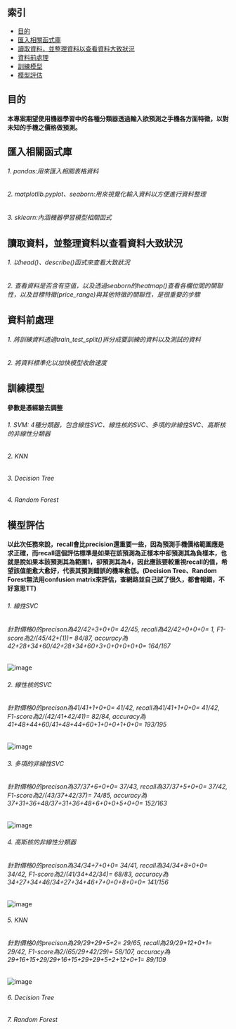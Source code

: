 ## 索引
* <a href='1'>目的</a>
* <a href='2'>匯入相關函式庫</a>
* <a href='3'>讀取資料，並整理資料以查看資料大致狀況</a>
* <a href='4'>資料前處理</a>
* <a href='5'>訓練模型</a>
* <a href='6'>模型評估</a>
## 目的
#### 本專案期望使用機器學習中的各種分類器透過輸入欲預測之手機各方面特徵，以對未知的手機之價格做預測。
## 匯入相關函式庫 
###### 1. pandas:用來匯入相關表格資料
###### 2. matplotlib.pyplot、seaborn:用來視覺化輸入資料以方便進行資料整理
###### 3. sklearn:內涵機器學習模型相關函式
## 讀取資料，並整理資料以查看資料大致狀況
###### 1. 以head()、describe()函式來查看大致狀況
###### 2. 查看資料是否含有空值，以及透過seaborn的heatmap()查看各欄位間的關聯性，以及目標特徵(price_range)與其他特徵的關聯性，是很重要的步驟
## 資料前處理
###### 1. 將訓練資料透過train_test_split()拆分成要訓練的資料以及測試的資料
###### 2. 將資料標準化以加快模型收斂速度
## 訓練模型
#### 參數是憑經驗去調整
###### 1. SVM: 4種分類器，包含線性SVC、線性核的SVC、多項的非線性SVC、高斯核的非線性分類器
###### 2. KNN
###### 3. Decision Tree
###### 4. Random Forest
## 模型評估
#### 以此次任務來說，recall會比precision還重要一些，因為預測手機價格範圍應是求正確，而recall這個評估標準是如果在該預測為正樣本中卻預測其為負樣本，也就是說如果本該預測其為範圍1，卻預測其為4，因此應該要較重視recall的值，希望該值能愈大愈好，代表其預測錯誤的機率愈低。(Decision Tree、Random Forest無法用confusion matrix來評估，查網路並自己試了很久，都會報錯，不好意思TT)
###### 1. 線性SVC
###### 針對價格0的precison為42/42+3+0+0= 42/45, recall為42/42+0+0+0= 1, F1-score為2/(45/42+(1))= 84/87, accuracy為42+28+34+60/42+28+34+60+3+0+0+0+0+0= 164/167
![image](https://user-images.githubusercontent.com/68068287/156771982-58aecbe7-a878-43cf-b31a-5deacd9d25dc.png)
###### 2. 線性核的SVC
###### 針對價格0的precison為41/41+1+0+0= 41/42, recall為41/41+1+0+0= 41/42, F1-score為2/(42/41+42/41)= 82/84, accuracy為41+48+44+60/41+48+44+60+1+0+0+1+0+0= 193/195
![image](https://user-images.githubusercontent.com/68068287/156772076-3c55df27-7c38-44b2-9297-4909ce8de7e8.png)
###### 3. 多項的非線性SVC
###### 針對價格0的precison為37/37+6+0+0= 37/43, recall為37/37+5+0+0= 37/42, F1-score為2/(43/37+42/37)= 74/85, accuracy為37+31+36+48/37+31+36+48+6+0+0+5+0+0= 152/163
![image](https://user-images.githubusercontent.com/68068287/156772115-d80e1b9a-b614-4110-acb4-59ddb5a66c13.png)
###### 4. 高斯核的非線性分類器
###### 針對價格0的precison為34/34+7+0+0= 34/41, recall為34/34+8+0+0= 34/42, F1-score為2/(41/34+42/34)= 68/83, accuracy為34+27+34+46/34+27+34+46+7+0+0+8+0+0= 141/156
![image](https://user-images.githubusercontent.com/68068287/156772151-7fab2ade-740c-418c-890f-a9ee6466979f.png)
###### 5. KNN
###### 針對價格0的precison為29/29+29+5+2= 29/65, recall為29/29+12+0+1= 29/42, F1-score為2/(65/29+42/29)= 58/107, accuracy為29+16+15+29/29+16+15+29+29+5+2+12+0+1= 89/109
![image](https://user-images.githubusercontent.com/68068287/156772271-b0e3d49d-dce9-4a65-bffe-32a9bc21e280.png)
###### 6. Decision Tree
###### 7. Random Forest
